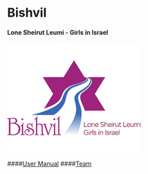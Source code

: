 # Bishvil

#### Lone Sheirut Leumi - Girls in Israel  

![github project settings](./logo.png)

####[User Manual](https://github.com/Nir-Cohen/Bishvil/wiki/User-Manual) 
####[Team](https://github.com/Nir-Cohen/Bishvil/wiki/Team)

